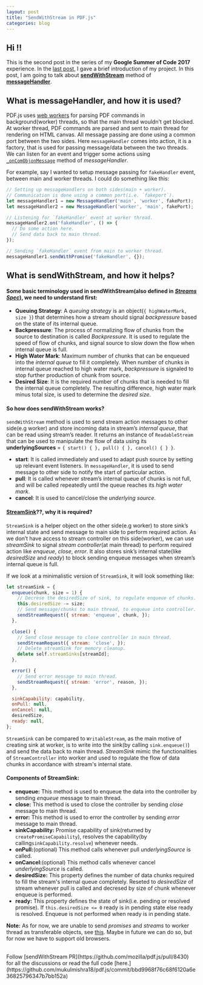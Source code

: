 ```yaml
---
layout: post
title: "SendWithStream in PDF.js"
categories: blog
---
```


## Hi !!

This is the second post in the series of my **Google Summer of Code 2017** experience. In the [last post](http://mukulmishra.me/blog/GSoC-First-Post/), I gave a brief introduction of my project. In this post, I am going to talk about [**sendWithStream**](https://github.com/mozilla/pdf.js/blob/master/src/shared/util.js#L1370) method of [**messageHandler**](https://github.com/mozilla/pdf.js/blob/master/src/shared/util.js#L1239).

## What is messageHandler, and how it is used?

PDF.js uses [web workers](https://developer.mozilla.org/en-US/docs/Web/API/Web_Workers_API/Using_web_workers) for parsing PDF commands in background(worker) threads, so that the main thread wouldn't get blocked. At worker thread, PDF commands are parsed and sent to main thread for rendering on HTML canvas. All message passing are done using a common port between the two sides. Here `messageHandler` comes into action, it is a factory, that is used for passing message/data between the two threads. We can listen for an event and trigger some actions using [`_onComObjonMessage`](https://github.com/mozilla/pdf.js/blob/master/src/shared/util.js#L1251) method of _messageHandler_.

For example, say I wanted to setup message passing for `fakeHandler` event, between main and worker threads. I could do something like this:

```javascript
// Setting up messageHandlers on both sides(main + worker).
// Communication is done using a common port(i.e. `fakeport`).
let messageHandler1 = new MessageHandler('main', 'worker', fakePort);
let messageHandler2 = new MessageHandler('worker', 'main', fakePort);

// Listening for `fakeHandler` event at worker thread.
messageHandler2.on('fakeHandler', () => {
  // Do some action here.
  // Send data back to main thread.
});

// Sending `fakeHandler` event from main to worker thread.
messageHandler1.sendWithPromise('fakeHandler', {});
```

## What is sendWithStream, and how it helps?

#### Some basic terminology used in sendWithStream(also defined in [_Streams Spec_](http://streams.spec.whatwg.org/)), we need to understand first:

- **Queuing Strategy**: A _queuing strategy_ is an object(`{ highWaterMark, size }`) that determines how a stream should signal _backpressure_ based on the state of its internal queue.
- **Backpressure**: The process of normalizing flow of chunks from the source to destination is called _Backpressure_. It is used to regulate the speed of flow of chunks, and signal source to slow down the flow when internal queue is full.
- **High Water Mark**: Maximum number of chunks that can be enqueued into the _internal queue_ to fill it completely. When number of chunks in internal queue reached to high water mark, _backpressure_ is signaled to stop further production of chunk from source.
- **Desired Size**: It is the required number of chunks that is needed to fill the internal queue completely. The resulting difference, high water mark minus total size, is used to determine the _desired size_.


#### So how does sendWithStream works?

`sendWithStream` method is used to send stream action messages to other side(e.g worker) and store incoming data in stream’s _internal queue_, that can be read using stream’s reader. It returns an instance of `ReadableStream` that can be used to manipulate the flow of data using its **underlyingSources** = `{ start() { }, pull() { }, cancel() { } }`.

- **start**: It is called immediately and used to adapt push source by setting up relevant event listeners. In `messageHandler`, it is used to send message to other side to notify the start of particular action.
- **pull**: It  is called whenever stream’s internal queue of chunks is not full, and will be called repeatedly until the queue reaches its _high water mark_.
- **cancel**: It is used to cancel/close the _underlying source_.

#### [StreamSink](https://github.com/mozilla/pdf.js/blob/master/src/shared/util.js#L1425)??, why it is required?

`StreamSink` is a helper object on the other side(e.g worker) to store sink’s internal state and send message to main side to perform required action. As we don’t have access to stream controller on this side(worker), we can use _streamSink_ to signal _stream controller_(at main thread) to perform required action like _enqueue_, _close_, _error_. It also stores sink’s internal state(like _desiredSize_ and _ready_) to block sending enqueue messages when stream’s internal queue is full.

If we look at a minimalistic version of `StreamSink`, it will look something like:

```javascript
let streamSink = {
  enqueue(chunk, size = 1) {
    // Decrese the desiredSize of sink, to regulate enqueue of chunks.
    this.desiredSize -= size;
    // Send message/chunks to main thread, to enqueue into controller.
    sendStreamRequest({ stream: 'enqueue', chunk, });
  },

  close() {
    // Send close message to close controller in main thread.
    sendStreamRequest({ stream: 'close', });
    // Delete streamSink for memory cleanup.
    delete self.streamSinks[streamId];
  },

  error() {
    // Send error message to main thread.
    sendStreamRequest({ stream: 'error', reason, });
  },

  sinkCapability: capability,
  onPull: null,
  onCancel: null,
  desiredSize,
  ready: null,	
};
```
`StreamSink` can be compared to `WritableStream`, as the main motive of creating sink at worker,
is to write into the sink(by calling `sink.enqueue()`) and send the data back to main thread. _StreamSink_ mimic the functionalities of `StreamController` into worker and used to regulate the flow of data chunks in accordance with stream's internal state.

#### Components of StreamSink:

- **enqueue:** This method is used to enqueue the data into the controller by sending _enqueue_ message to main thread. 
- **close:** This method is used to close the controller by sending _close_ message to main thread.
- **error:** This method is used to error the controller by sending _error_ message to main thread.
- **sinkCapability:** Promise capability of sink(returned by `createPromiseCapability`), resolves the capability(by calling`sinkCapability.resolve`) whenever needs.
- **onPull:**(optional) This method calls whenever pull _underlyingSource_ is called.
- **onCancel:**(optional) This method calls whenever cancel _underlyingSource_ is called.
- **desiredSize:** This property defines the number of data chunks required to fill the stream's internal queue completely. Reseted to _desiredSize_ of stream whenever pull is called and decresed by size of chunk whenever enqueue is performed.
- **ready:** This property defines the state of sink(i.e. pending or resolved promise). If `this.desiredSize <= 0` ready is in pending state else ready is resolved. Enqueue is not performed when ready is in pending state.

**Note:** As for now, we are unable to send _promises_ and _streams_ to worker thread as transferable objects, see [this](https://developer.mozilla.org/en-US/docs/Web/API/Worker/postMessage). Maybe in future we can do so, but for now we have to support old browsers.

<br />
Follow [sendWithStream PR](https://github.com/mozilla/pdf.js/pull/8430) for all the discussions or read the full code [here.](https://github.com/mukulmishra18/pdf.js/commit/bbd9968f76c68f6120a6e36825796347b7bb152a)